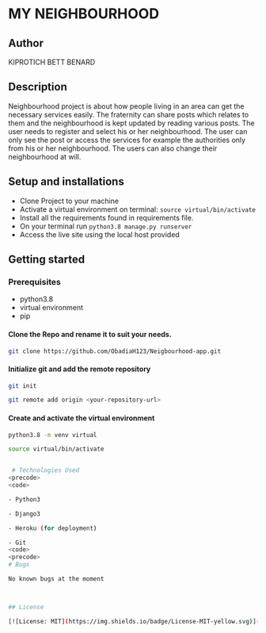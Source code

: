 
# MY NEIGHBOURHOOD


## Author
KIPROTICH BETT BENARD



## Description
Neighbourhood project is about how people living in an area can get the necessary services easily. The fraternity can share posts which relates to them and the neighbourhood is kept updated by reading various posts. The user needs to register and select his or her neighbourhood. The user can only see the post or access the services for example the authorities only from his or her neighbourhood. The users can also change their neighbourhood at will.

## Setup and installations
* Clone Project to your machine
* Activate a virtual environment on terminal: `source virtual/bin/activate`
* Install all the requirements found in requirements file.
* On your terminal run `python3.8 manage.py runserver`
* Access the live site using the local host provided


## Getting started
### Prerequisites
* python3.8
* virtual environment
* pip

#### Clone the Repo and rename it to suit your needs.
```bash
git clone https://github.com/ObadiaH123/Neigbourhood-app.git
```
#### Initialize git and add the remote repository
```bash
git init
```
```bash
git remote add origin <your-repository-url>
```
#### Create and activate the virtual environment
```bash
python3.8 -m venv virtual
```
```bash
source virtual/bin/activate


 # Technologies Used
<precode>
<code>

- Python3

- Django3

- Heroku (for deployment)

- Git
<code>
<precode>
# Bugs

No known bugs at the moment



## License

[![License: MIT](https://img.shields.io/badge/License-MIT-yellow.svg)](LICENSE)

